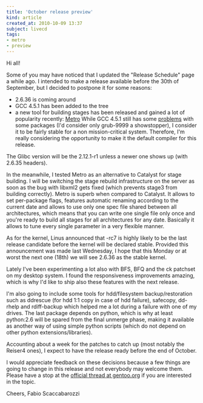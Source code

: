 ```yaml
---
title: 'October release preview'
kind: article
created_at: 2010-10-09 13:37
subject: livecd
tags:
- metro
- preview
---
```

Hi all\!

Some of you may have noticed that I updated the \"Release Schedule\" page a while ago\.
I intended to make a release available before the 30th of September, but I decided to postpone it for some reasons\:

* 2\.6\.36 is coming around
* GCC 4\.5\.1 has been added to the tree
* a new tool for building stages has been released and gained a lot of popularity recently\: [Metro](http://www.funtoo.org/en/metro/tutorial/)
While GCC 4\.5\.1 still has some [problems](http://bugs.gentoo.org/show_bug.cgi?id=296658) with some packages \(I\'d consider only grub\-9999 a showstopper\), I consider it to be fairly stable for a non mission\-critical system\. Therefore, I\'m really considering the opportunity to make it the default compiler for this release\.

The Glibc version will be the 2\.12\.1\-r1 unless a newer one shows up \(with 2\.6\.35 headers\)\.

In the meanwhile, I tested Metro as an alternative to Catalyst for stage building\. I will be switching the stage rebuild infrastructure on the server as soon as the bug with libxml2 gets fixed \(which prevents stage3 from building correctly\)\. Metro is superb when compared to Catalyst\. It allows to set per\-package flags, features automatic renaming according to the current date and allows to use only one spec file shared between all architectures, which means that you can write one single file only once and you\'re ready to build all stages for all architectures for any date\. Basically it allows to tune every single parameter in a very flexible manner\.

As for the kernel, Linus announced that \-rc7 is highly likely to be the last release candidate before the kernel will be declared stable\. Provided this announcement was made last Wednesday, I hope that this Monday or at worst the next one \(18th\) we will see 2\.6\.36 as the stable kernel\.

Lately I\'ve been experimenting a lot also with BFS, BFQ and the ck patchset on my desktop system\. I found the responsiveness improvements amazing, which is why I\'d like to ship also these features with the next release\.

I\'m also going to include some tools for hdd/filesystem backup/restoration such as ddrescue \(for hdd 1\:1 copy in case of hdd failure\), safecopy, dd\-rhelp and rdiff\-backup which helped me a lot during a failure with one of my drives\. The last package depends on python, which is why at least python\:2\.6 will be spared from the final unmerge phase, making it available as another way of using simple python scripts \(which do not depend on other python extensions/libraries\)\.

Accounting about a week for the patches to catch up \(most notably the Reiser4 ones\), I expect to have the release ready before the end of October\.

I would appreciate feedback on these decisions because a few things are going to change in this release and not everybody may welcome them\. Please have a stop at the [official thread at gentoo\.org](http://forums.gentoo.org/viewtopic-t-841256.html) if you are interested in the topic\.

Cheers,
Fabio Scaccabarozzi
